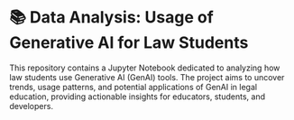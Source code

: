 # 📚 Data Analysis: Usage of Generative AI for Law Students

This repository contains a Jupyter Notebook dedicated to analyzing how law students use Generative AI (GenAI) tools. The project aims to uncover trends, usage patterns, and potential applications of GenAI in legal education, providing actionable insights for educators, students, and developers.
